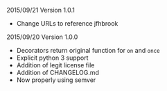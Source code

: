 2015/09/21 Version 1.0.1
  - Change URLs to reference jfhbrook

2015/09/20 Version 1.0.0
  - Decorators return original function for `on` and `once`
  - Explicit python 3 support
  - Addition of legit license file
  - Addition of CHANGELOG.md
  - Now properly using semver
